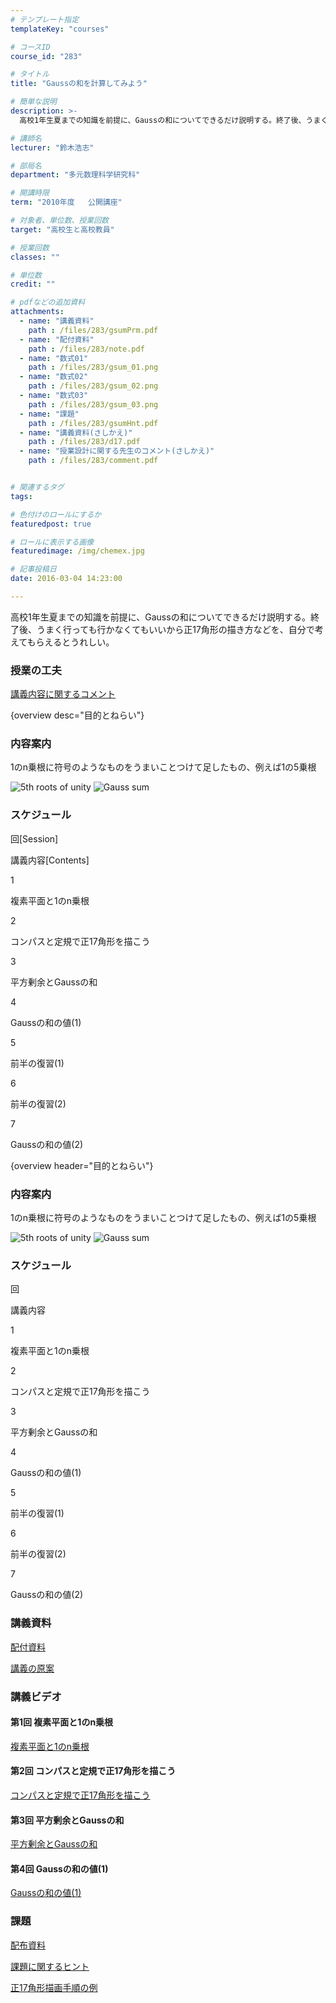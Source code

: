 ```yaml
---
# テンプレート指定
templateKey: "courses"

# コースID
course_id: "283"

# タイトル
title: "Gaussの和を計算してみよう"

# 簡単な説明
description: >-
  高校1年生夏までの知識を前提に、Gaussの和についてできるだけ説明する。終了後、うまく行っても行かなくてもいいから正17角形の描き方などを、自分で考えてもらえるとうれしい。...

# 講師名
lecturer: "鈴木浩志"

# 部局名
department: "多元数理科学研究科"

# 開講時限
term: "2010年度	公開講座"

# 対象者、単位数、授業回数
target: "高校生と高校教員"

# 授業回数
classes: ""

# 単位数
credit: ""

# pdfなどの追加資料
attachments: 
  - name: "講義資料" 
    path : /files/283/gsumPrm.pdf
  - name: "配付資料" 
    path : /files/283/note.pdf
  - name: "数式01" 
    path : /files/283/gsum_01.png
  - name: "数式02" 
    path : /files/283/gsum_02.png
  - name: "数式03" 
    path : /files/283/gsum_03.png
  - name: "課題" 
    path : /files/283/gsumHnt.pdf
  - name: "講義資料(さしかえ)" 
    path : /files/283/d17.pdf
  - name: "授業設計に関する先生のコメント(さしかえ)" 
    path : /files/283/comment.pdf


# 関連するタグ
tags:

# 色付けのロールにするか
featuredpost: true

# ロールに表示する画像
featuredimage: /img/chemex.jpg

# 記事投稿日
date: 2016-03-04 14:23:00

---
```

高校1年生夏までの知識を前提に、Gaussの和についてできるだけ説明する。終了後、うまく行っても行かなくてもいいから正17角形の描き方などを、自分で考えてもらえるとうれしい。
### 授業の工夫


[講義内容に関するコメント](/files/283/comment.pdf) 

{overview desc="目的とねらい"} 

### 内容案内

1のn乗根に符号のようなものをうまいことつけて足したもの、例えば1の5乗根  

![5th roots of unity](/files/283/gsum_01.png) 
![Gauss sum](/files/283/gsum_03.png) 
### スケジュール

回[Session]

講義内容[Contents]

1

複素平面と1のn乗根

2

コンパスと定規で正17角形を描こう

3

平方剰余とGaussの和

4

Gaussの和の値(1)

5

前半の復習(1)

6

前半の復習(2)

7

Gaussの和の値(2)

{overview header="目的とねらい"} 

### 内容案内

1のn乗根に符号のようなものをうまいことつけて足したもの、例えば1の5乗根  

![5th roots of unity](/files/283/gsum_01.png) 
![Gauss sum](/files/283/gsum_03.png) 
### スケジュール

回

講義内容

1

複素平面と1のn乗根

2

コンパスと定規で正17角形を描こう

3

平方剰余とGaussの和

4

Gaussの和の値(1)

5

前半の復習(1)

6

前半の復習(2)

7

Gaussの和の値(2)

### 講義資料


[配付資料](/files/283/note.pdf) 

[講義の原案](/files/283/gsumPrm.pdf) 

### 講義ビデオ

#### 第1回 複素平面と1のn乗根

[複素平面と1のn乗根](http://nuvideo.media.nagoya-u.ac.jp/embed/07c562ddc66cd71bc03ec30327c4306903f49c93) 

#### 第2回 コンパスと定規で正17角形を描こう

[コンパスと定規で正17角形を描こう](http://nuvideo.media.nagoya-u.ac.jp/embed/e195e03f04ec3f2c9f6020f7644e1a83275bac4e) 

#### 第3回 平方剰余とGaussの和

[平方剰余とGaussの和](http://nuvideo.media.nagoya-u.ac.jp/embed/38ab6f6c9296ccbc539b6f089689e7c286149c3a) 

#### 第4回 Gaussの和の値(1)

[Gaussの和の値(1)](http://nuvideo.media.nagoya-u.ac.jp/embed/8d6626007742d8f90ea95c6ff803616abaa83d71)
### 課題


[配布資料](/files/283/note.pdf) 

[課題に関するヒント](/files/283/gsumHnt.pdf) 

[正17角形描画手順の例](/files/283/d17.pdf) 

